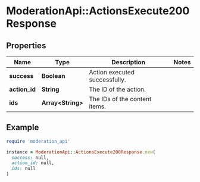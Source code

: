 # ModerationApi::ActionsExecute200Response

## Properties

| Name | Type | Description | Notes |
| ---- | ---- | ----------- | ----- |
| **success** | **Boolean** | Action executed successfully. |  |
| **action_id** | **String** | The ID of the action. |  |
| **ids** | **Array&lt;String&gt;** | The IDs of the content items. |  |

## Example

```ruby
require 'moderation_api'

instance = ModerationApi::ActionsExecute200Response.new(
  success: null,
  action_id: null,
  ids: null
)
```

